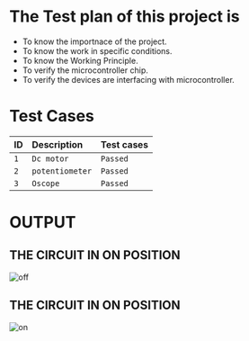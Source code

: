 # The Test plan of this project is

* To know the importnace of the project.
* To know the work in specific conditions.
* To know the Working Principle.
* To verify the microcontroller chip.
* To verify the devices are interfacing with microcontroller.

# Test Cases

| ID        |  Description                                       | Test cases                 |  
| :-------- | :--------------------------------                  | :------------------------- | 
| `1`       | `Dc motor`                                         | `Passed`                   |  
|  `2`      | `potentiometer`                                           |   `Passed`                 |   
|`3`        | `Oscope`                                           |	`Passed`	                |



# OUTPUT

## THE CIRCUIT IN ON POSITION

![off](https://user-images.githubusercontent.com/101784923/164803404-72fcd247-3523-4392-85c0-c512d08425a9.png)


## THE CIRCUIT IN ON POSITION
![on](https://user-images.githubusercontent.com/101784923/164803522-d13d9636-0c30-4fd2-b785-b5fd3d505e51.png)

